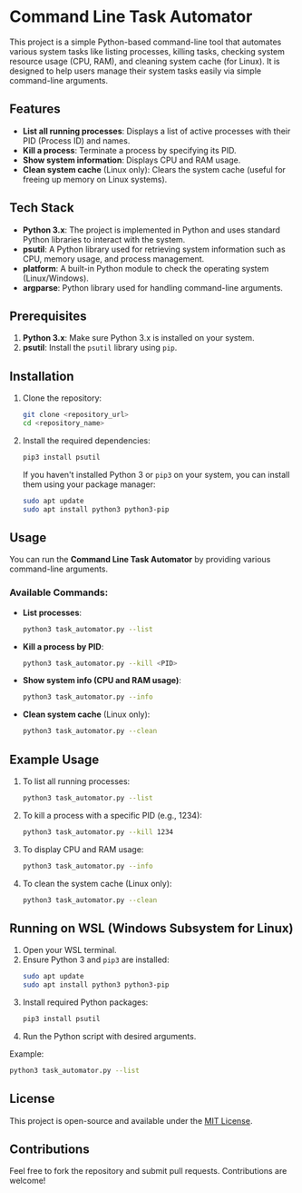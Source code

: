 
# Command Line Task Automator

This project is a simple Python-based command-line tool that automates various system tasks like listing processes, killing tasks, checking system resource usage (CPU, RAM), and cleaning system cache (for Linux). It is designed to help users manage their system tasks easily via simple command-line arguments.

## Features

- **List all running processes**: Displays a list of active processes with their PID (Process ID) and names.
- **Kill a process**: Terminate a process by specifying its PID.
- **Show system information**: Displays CPU and RAM usage.
- **Clean system cache** (Linux only): Clears the system cache (useful for freeing up memory on Linux systems).

## Tech Stack

- **Python 3.x**: The project is implemented in Python and uses standard Python libraries to interact with the system.
- **psutil**: A Python library used for retrieving system information such as CPU, memory usage, and process management.
- **platform**: A built-in Python module to check the operating system (Linux/Windows).
- **argparse**: Python library used for handling command-line arguments.

## Prerequisites

1. **Python 3.x**: Make sure Python 3.x is installed on your system.
2. **psutil**: Install the `psutil` library using `pip`.

## Installation

1. Clone the repository:
   ```bash
   git clone <repository_url>
   cd <repository_name>
   ```

2. Install the required dependencies:
   ```bash
   pip3 install psutil
   ```

   If you haven't installed Python 3 or `pip3` on your system, you can install them using your package manager:
   ```bash
   sudo apt update
   sudo apt install python3 python3-pip
   ```

## Usage

You can run the **Command Line Task Automator** by providing various command-line arguments.

### Available Commands:

- **List processes**:
  ```bash
  python3 task_automator.py --list
  ```

- **Kill a process by PID**:
  ```bash
  python3 task_automator.py --kill <PID>
  ```

- **Show system info (CPU and RAM usage)**:
  ```bash
  python3 task_automator.py --info
  ```

- **Clean system cache** (Linux only):
  ```bash
  python3 task_automator.py --clean
  ```

## Example Usage

1. To list all running processes:
   ```bash
   python3 task_automator.py --list
   ```

2. To kill a process with a specific PID (e.g., 1234):
   ```bash
   python3 task_automator.py --kill 1234
   ```

3. To display CPU and RAM usage:
   ```bash
   python3 task_automator.py --info
   ```

4. To clean the system cache (Linux only):
   ```bash
   python3 task_automator.py --clean
   ```

## Running on WSL (Windows Subsystem for Linux)

1. Open your WSL terminal.
2. Ensure Python 3 and `pip3` are installed:
   ```bash
   sudo apt update
   sudo apt install python3 python3-pip
   ```
3. Install required Python packages:
   ```bash
   pip3 install psutil
   ```
4. Run the Python script with desired arguments.

Example:
```bash
python3 task_automator.py --list
```

## License

This project is open-source and available under the [MIT License](LICENSE).

## Contributions

Feel free to fork the repository and submit pull requests. Contributions are welcome!
